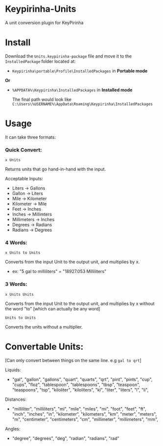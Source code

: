# Keypirinha-Units
A unit conversion plugin for KeyPirinha

# Install

Download the `Units.keypirinha-package` file and move it to the `InstalledPackage` folder located at:

* `Keypirinha\portable\Profile\InstalledPackages` in **Portable mode**

**Or** 

* `%APPDATA%\Keypirinha\InstalledPackages` in **Installed mode** 

  The final path would look like `C:\Users\%USERNAME%\AppData\Roaming\Keypirinha\InstalledPackages`

# Usage

It can take three formats:
### Quick Convert:

`x Units`

Returns units that go hand-in-hand with the input.

Acceptable Inputs:
- Liters -> Gallons
- Gallon -> Liters
- Mile -> Kilometer
- Kilometer -> Mile
- Feet -> Inches
- Inches -> Millimters
- Millimeters -> Inches
- Degrees -> Radians
- Radians -> Degrees

### 4 Words:
`x Units to Units`

Converts from the input Unit to the output unit, and multiplies by x.
- ex: "5 gal to milliliters" = "18927.053 Milliliters"

### 3 Words:
`x Units Units`

Converts from the input Unit to the output unit, and multiplies by x without the word "to" [which can actually be any word]

`Units to Units`

Converts the units without a multiplier.

# Convertable Units: 
[Can only convert between things on the same line. e.g `gal to qrt`]

Liquids:

- "gal", "gallon", "gallons", "quart", "quarts", "qrt", "pint", "pints", "cup", "cups", "floz", "tablespoon", "tablespoons", "tbsp", "teaspoon", "teaspoons", "tsp", "kiloliter", "kiloliters", "kl", "liter", "liters", "l", "li",

Distances:

- "milliliter", "milliliters", "ml", "mile", "miles", "mi", "foot", "feet", "ft", "inch", "inches", "in", "kilometer", "kilometers", "km", "meter", "meters", "m", "centimeter", "centimeters", "cm", "millimeter", "millimeters", "mm",

Angles:	

- "degree", "degrees", "deg", "radian", "radians", "rad"
